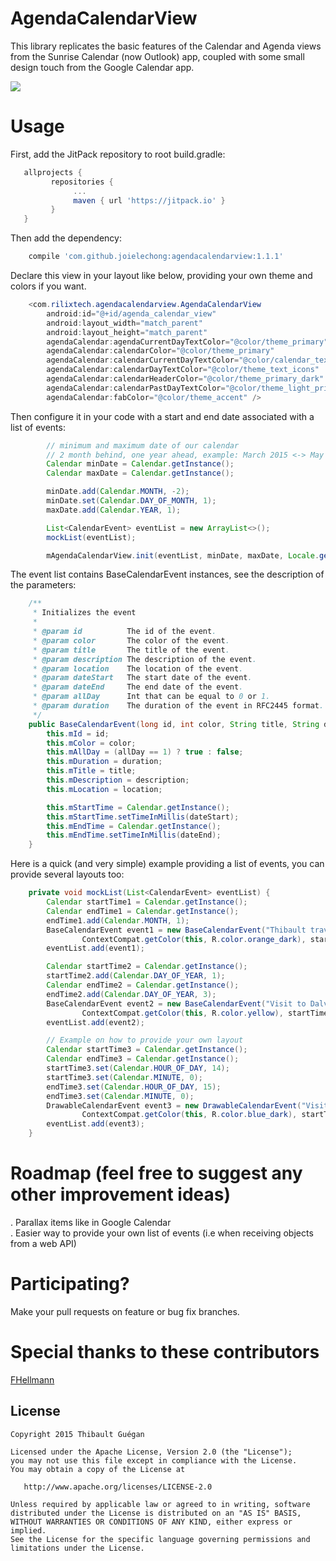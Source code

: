 # AgendaCalendarView

This library replicates the basic features of the Calendar and Agenda views from the Sunrise Calendar (now Outlook) app, coupled with some small design touch from the Google Calendar app.  

![](https://raw.githubusercontent.com/joielechong/AgendaCalendarView/master/demo.gif)

Usage
===============================

First, add the JitPack repository to root build.gradle:

```groovy
   allprojects {
         repositories {
              ...
              maven { url 'https://jitpack.io' }
         }
   }
````

Then add the dependency:

```groovy
    compile 'com.github.joielechong:agendacalendarview:1.1.1'
````  

Declare this view in your layout like below, providing your own theme and colors if you want.

```java
    <com.rilixtech.agendacalendarview.AgendaCalendarView
        android:id="@+id/agenda_calendar_view"
        android:layout_width="match_parent"
        android:layout_height="match_parent"
        agendaCalendar:agendaCurrentDayTextColor="@color/theme_primary"
        agendaCalendar:calendarColor="@color/theme_primary"
        agendaCalendar:calendarCurrentDayTextColor="@color/calendar_text_current_day"
        agendaCalendar:calendarDayTextColor="@color/theme_text_icons"
        agendaCalendar:calendarHeaderColor="@color/theme_primary_dark"
        agendaCalendar:calendarPastDayTextColor="@color/theme_light_primary"
        agendaCalendar:fabColor="@color/theme_accent" />
````  

Then configure it in your code with a start and end date associated with a list of events:  
```java
        // minimum and maximum date of our calendar
        // 2 month behind, one year ahead, example: March 2015 <-> May 2015 <-> May 2016
        Calendar minDate = Calendar.getInstance();
        Calendar maxDate = Calendar.getInstance();

        minDate.add(Calendar.MONTH, -2);
        minDate.set(Calendar.DAY_OF_MONTH, 1);
        maxDate.add(Calendar.YEAR, 1);

        List<CalendarEvent> eventList = new ArrayList<>();
        mockList(eventList);

        mAgendaCalendarView.init(eventList, minDate, maxDate, Locale.getDefault(), this);
````  

The event list contains BaseCalendarEvent instances, see the description of the parameters:
```java
    /**
     * Initializes the event
     *
     * @param id          The id of the event.
     * @param color       The color of the event.
     * @param title       The title of the event.
     * @param description The description of the event.
     * @param location    The location of the event.
     * @param dateStart   The start date of the event.
     * @param dateEnd     The end date of the event.
     * @param allDay      Int that can be equal to 0 or 1.
     * @param duration    The duration of the event in RFC2445 format.
     */
    public BaseCalendarEvent(long id, int color, String title, String description, String location, long dateStart, long dateEnd, int allDay, String duration) {
        this.mId = id;
        this.mColor = color;
        this.mAllDay = (allDay == 1) ? true : false;
        this.mDuration = duration;
        this.mTitle = title;
        this.mDescription = description;
        this.mLocation = location;

        this.mStartTime = Calendar.getInstance();
        this.mStartTime.setTimeInMillis(dateStart);
        this.mEndTime = Calendar.getInstance();
        this.mEndTime.setTimeInMillis(dateEnd);
    }
````
Here is a quick (and very simple) example providing a list of events, you can provide several layouts too:

```java
    private void mockList(List<CalendarEvent> eventList) {
        Calendar startTime1 = Calendar.getInstance();
        Calendar endTime1 = Calendar.getInstance();
        endTime1.add(Calendar.MONTH, 1);
        BaseCalendarEvent event1 = new BaseCalendarEvent("Thibault travels in Iceland", "A wonderful journey!", "Iceland",
                ContextCompat.getColor(this, R.color.orange_dark), startTime1, endTime1, true);
        eventList.add(event1);

        Calendar startTime2 = Calendar.getInstance();
        startTime2.add(Calendar.DAY_OF_YEAR, 1);
        Calendar endTime2 = Calendar.getInstance();
        endTime2.add(Calendar.DAY_OF_YEAR, 3);
        BaseCalendarEvent event2 = new BaseCalendarEvent("Visit to Dalvík", "A beautiful small town", "Dalvík",
                ContextCompat.getColor(this, R.color.yellow), startTime2, endTime2, true);
        eventList.add(event2);

        // Example on how to provide your own layout
        Calendar startTime3 = Calendar.getInstance();
        Calendar endTime3 = Calendar.getInstance();
        startTime3.set(Calendar.HOUR_OF_DAY, 14);
        startTime3.set(Calendar.MINUTE, 0);
        endTime3.set(Calendar.HOUR_OF_DAY, 15);
        endTime3.set(Calendar.MINUTE, 0);
        DrawableCalendarEvent event3 = new DrawableCalendarEvent("Visit of Harpa", "", "Dalvík",
                ContextCompat.getColor(this, R.color.blue_dark), startTime3, endTime3, false, R.drawable.common_ic_googleplayservices);
        eventList.add(event3);
    }
````  

# Roadmap (feel free to suggest any other improvement ideas)

. Parallax items like in Google Calendar  
. Easier way to provide your own list of events (i.e when receiving objects from a web API)

# Participating?
Make your pull requests on feature or bug fix branches.

# Special thanks to these contributors
[FHellmann](https://github.com/FHellmann)

License
-----------

    Copyright 2015 Thibault Guégan

    Licensed under the Apache License, Version 2.0 (the "License");
    you may not use this file except in compliance with the License.
    You may obtain a copy of the License at

       http://www.apache.org/licenses/LICENSE-2.0

    Unless required by applicable law or agreed to in writing, software
    distributed under the License is distributed on an "AS IS" BASIS,
    WITHOUT WARRANTIES OR CONDITIONS OF ANY KIND, either express or implied.
    See the License for the specific language governing permissions and
    limitations under the License.
